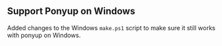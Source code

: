 ## Support Ponyup on Windows

Added changes to the Windows `make.ps1` script to make sure it still works with ponyup on Windows.


